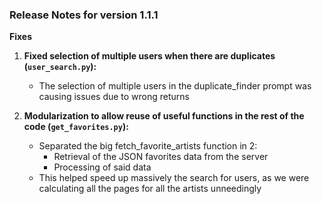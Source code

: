 
### Release Notes for version 1.1.1

**Fixes**

1. **Fixed selection of multiple users when there are duplicates (`user_search.py`):**
   - The selection of multiple users in the duplicate_finder prompt was causing issues due to wrong returns

2. **Modularization to allow reuse of useful functions in the rest of the code (`get_favorites.py`):**
   - Separated the big fetch_favorite_artists function in 2:
      - Retrieval of the JSON favorites data from the server
      - Processing of said data
   - This helped speed up massively the search for users, as we were calculating all the pages for all the artists unneedingly


